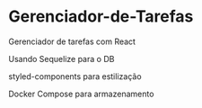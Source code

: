 # Gerenciador-de-Tarefas
Gerenciador de tarefas com React

Usando Sequelize para o DB

styled-components para estilização

Docker Compose para armazenamento
